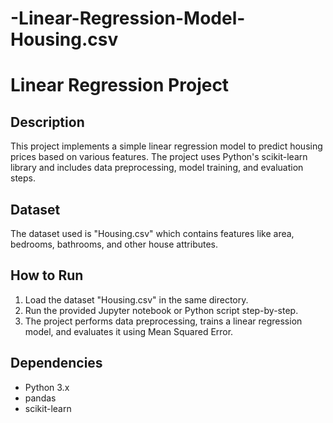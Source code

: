# -Linear-Regression-Model-Housing.csv

# Linear Regression Project

## Description
This project implements a simple linear regression model to predict housing prices based on various features. The project uses Python's scikit-learn library and includes data preprocessing, model training, and evaluation steps.

## Dataset
The dataset used is "Housing.csv" which contains features like area, bedrooms, bathrooms, and other house attributes.

## How to Run
1. Load the dataset "Housing.csv" in the same directory.
2. Run the provided Jupyter notebook or Python script step-by-step.
3. The project performs data preprocessing, trains a linear regression model, and evaluates it using Mean Squared Error.

## Dependencies
- Python 3.x
- pandas
- scikit-learn
